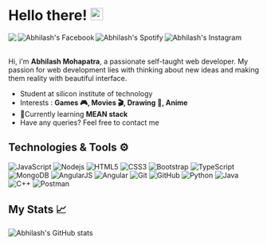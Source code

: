 # Hello there! <img src="https://media.giphy.com/media/hvRJCLFzcasrR4ia7z/giphy.gif" width="25px">

<span>
    <a href="mailto:abhilashmohapatra1234@gmail.com">
        <img align="left"src="https://img.shields.io/badge/-Abhilash-c14438?style=flat-square&logo=Gmail&logoColor=white&link=mailto:abhilashmohapatra1234@gmail.com" />
    </a>
    <a href="https://www.facebook.com/profile.php?id=100009491078135">
        <img align = "left" alt="Abhilash's Facebook" src="https://img.shields.io/badge/Facebook-%231877F2.svg?style=flat-squared&logo=Facebook&logoColor=white">
    </a>
    <a href="https://open.spotify.com/user/em3rzrvdz96pxlchrlhuh63j1?si=40ad34fee4dc4d40">
        <img align="left" alt="Abhilash's Spotify" src="https://img.shields.io/badge/Spotify-1ED760?style=flat-square&logo=spotify&logoColor=black" />
    </a>
    <a href="https://www.instagram.com/_abhilashmohapatra_/">
        <img align="left" alt="Abhilash's Instagram" src="https://img.shields.io/badge/Instagram-E4405F?style=flat-squared&logo=instagram&logoColor=white"/>
    </a>
</span>

<br>

<br />

Hi, i'm <b>Abhilash Mohapatra</b>, a passionate self-taught web developer.  My passion for web development lies with thinking about new ideas and making them reality with beautiful interface.

- Student at silicon institute of technology
- Interests : **Games 🎮, Movies 🎬, Drawing 🎨, Anime**
- 📕Currently learning **MEAN stack**
- Have any queries? Feel free to contact me


##  Technologies & Tools ⚙

![JavaScript](https://img.shields.io/badge/-JavaScript-black?style=flat-square&logo=javascript)
![Nodejs](https://img.shields.io/badge/-Nodejs-black?style=flat-square&logo=Node.js)
![HTML5](https://img.shields.io/badge/-HTML5-E34F26?style=flat-square&logo=html5&logoColor=white)
![CSS3](https://img.shields.io/badge/-CSS3-1572B6?style=flat-square&logo=css3)
![Bootstrap](https://img.shields.io/badge/-Bootstrap-563D7C?style=flat-square&logo=bootstrap)
![TypeScript](https://img.shields.io/badge/-TypeScript-007ACC?style=flat-square&logo=typescript&logoColor=white)
![MongoDB](https://img.shields.io/badge/-MongoDB-black?style=flat-square&logo=mongodb)
![AngularJS](https://img.shields.io/badge/AngularJS-E23237?style=flat-square&logo=angularjs)
![Angular](https://img.shields.io/badge/Angular-DD0031?style=flat-square&logo=angular)
![Git](https://img.shields.io/badge/-Git-black?style=flat-square&logo=git)
![GitHub](https://img.shields.io/badge/-GitHub-181717?style=flat-square&logo=github)
![Python](https://img.shields.io/badge/-Python-black?style=flat-square&logo=Python)
![Java](https://img.shields.io/badge/-java-E34A86?style=flat-square&logo=java)
![C++](https://img.shields.io/badge/-C++-00599C?style=flat-square&logo=c)
![Postman](https://img.shields.io/badge/Postman-FF6C37?style=flat-square&logo=Postman&logoColor=white)


## My Stats 📈
![Abhilash's GitHub stats](https://github-readme-stats.vercel.app/api?username=Abhilash-Mohapatra&show_icons=true&theme=tokyonight)
